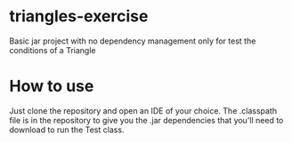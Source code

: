 # triangles-exercise
Basic jar project with no dependency management only for test the conditions of a Triangle

# How to use
Just clone the repository and open an IDE of your choice. 
The .classpath file is in the repository to give you the .jar dependencies that you'll need to download to run the Test class.
